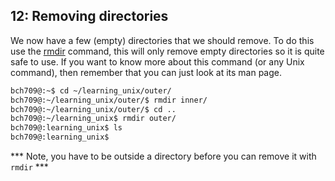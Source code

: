 ## 12: Removing directories

We now have a few (empty) directories that we should remove. To do this use the [rmdir][] command, this will only remove empty directories so it is quite safe to use. If you want to know more about this command (or any Unix command), then remember that you can just look at its man page.

```bash
bch709@:~$ cd ~/learning_unix/outer/
bch709@:~/learning_unix/outer/$ rmdir inner/
bch709@:~/learning_unix/outer/$ cd ..
bch709@:~/learning_unix$ rmdir outer/
bch709@:learning_unix$ ls
bch709@:learning_unix$
```

*** Note, you have to be outside a directory before you can remove it with `rmdir` ***

[rmdir]: http://en.wikipedia.org/wiki/Rmdir
